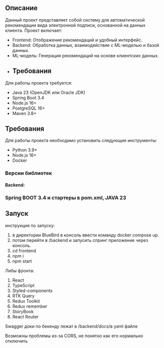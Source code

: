 ## Описание
Данный проект представляет собой систему для автоматической рекомендации вида электронной подписи, основанной на данных клиента. Проект включает:
- Frontend: Отображение рекомендаций и удобный интерфейс.
- Backend: Обработка данных, взаимодействие с ML-моделью и базой данных.
- ML-модель: Генерация рекомендаций на основе клиентских данных.
- ## Требования
Для работы проекта требуется:
- Java 23 (OpenJDK или Oracle JDK)
- Spring Boot 3.4
- Node.js 16+
- PostgreSQL 16+
- Maven 3.8+
## Требования
Для работы проекта необходимо установить следующие инструменты:
- Python 3.9+
- Node.js 16+
- Docker

### Версии библиотек
#### Backend:
### Spring BOOT 3.4 и стартеры в pom.xml, JAVA 23

## Запуск
инструкция по запуску:
1. в директории BlueBird в консоль ввести команду docker compose up.
2. потом перейти в /backend и запусить спринг приложение через консоль.
3. cd frontend
4. npm i
5. npm start

Либы фронта:
1. React
2. TypeScript
3. Styled-components
4. RTK Query
6. Redux Toolkit
7. Redux remember
8. StoryBook
9. React Router

Swagger доки по бекенду лежат в /backend/docs/в yaml файле

Возможны проблемы из-за CORS, не понятно как его нормально отключить
